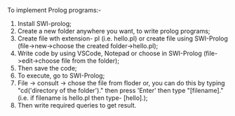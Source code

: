 To implement Prolog programs:-

1. Install SWI-prolog;
2. Create a new folder anywhere you want, to write prolog programs;
3. Create file wth extension- pl (i.e. hello.pl) or create file using SWI-Prolog (file->new->choose the created folder->hello.pl);
4. Write code by using VSCode, Notepad or choose in SWI-Prolog (file->edit->choose file from the folder);
5. Then save the code;
6. To execute, go to SWI-Prolog;
7. File -> consult -> chose the file from floder or, you can do this by typing "cd('directory of the folder')." then press 'Enter' then type "[filename]." (i.e. if filename is hello.pl then type- [hello].);
8. Then write required queries to get result.

